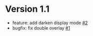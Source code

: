 # Version 1.1
- feature: add darken display mode [#2](https://github.com/matseee/block-ui/issues/2)
- bugfix: fix double overlay [#1](https://github.com/matseee/block-ui/issues/1)